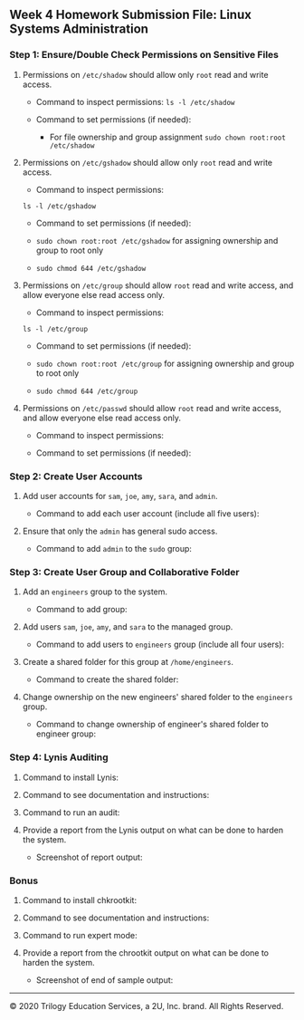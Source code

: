## Week 4 Homework Submission File: Linux Systems Administration

### Step 1: Ensure/Double Check Permissions on Sensitive Files

1. Permissions on `/etc/shadow` should allow only `root` read and write access.

    - Command to inspect permissions:
    `ls -l /etc/shadow`


    - Command to set permissions (if needed):

        - For file ownership and group assignment
        `sudo chown root:root /etc/shadow`


2. Permissions on `/etc/gshadow` should allow only `root` read and write access.

    - Command to inspect permissions:

     `ls -l /etc/gshadow`

    - Command to set permissions (if needed):

   - `sudo chown root:root /etc/gshadow` for  assigning ownership and group to root only
   - `sudo chmod 644 /etc/gshadow`


3. Permissions on `/etc/group` should allow `root` read and write access, and allow everyone else read access only.

    - Command to inspect permissions:

    `ls -l /etc/group`


    - Command to set permissions (if needed):

   - `sudo chown root:root /etc/group` for  assigning ownership and group to root only
   - `sudo chmod 644 /etc/group`




4. Permissions on `/etc/passwd` should allow `root` read and write access, and allow everyone else read access only.

    - Command to inspect permissions:

    - Command to set permissions (if needed):

### Step 2: Create User Accounts

1. Add user accounts for `sam`, `joe`, `amy`, `sara`, and `admin`.

    - Command to add each user account (include all five users):

2. Ensure that only the `admin` has general sudo access.

    - Command to add `admin` to the `sudo` group:

### Step 3: Create User Group and Collaborative Folder

1. Add an `engineers` group to the system.

    - Command to add group:

2. Add users `sam`, `joe`, `amy`, and `sara` to the managed group.

    - Command to add users to `engineers` group (include all four users):

3. Create a shared folder for this group at `/home/engineers`.

    - Command to create the shared folder:

4. Change ownership on the new engineers' shared folder to the `engineers` group.

    - Command to change ownership of engineer's shared folder to engineer group:

### Step 4: Lynis Auditing

1. Command to install Lynis:

2. Command to see documentation and instructions:

3. Command to run an audit:

4. Provide a report from the Lynis output on what can be done to harden the system.

    - Screenshot of report output:


### Bonus
1. Command to install chkrootkit:

2. Command to see documentation and instructions:

3. Command to run expert mode:

4. Provide a report from the chrootkit output on what can be done to harden the system.
    - Screenshot of end of sample output:

---
© 2020 Trilogy Education Services, a 2U, Inc. brand. All Rights Reserved.
